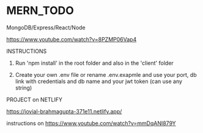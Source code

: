 # MERN_TODO
MongoDB/Express/React/Node

https://www.youtube.com/watch?v=8PZMP06Vap4



INSTRUCTIONS

1. Run 'npm install' in the root folder and also in the 'client' folder

2. Create your own .env file or rename .env.exapmle and use your port, db link with credentials and db name and your jwt token (can use any string)


PROJECT on NETLIFY

https://jovial-brahmagupta-371e11.netlify.app/

instructions on https://www.youtube.com/watch?v=mmDqANI879Y

